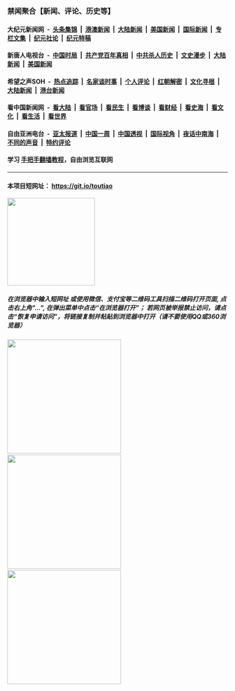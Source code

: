 ### 禁闻聚合【新闻、评论、历史等】

#### 大纪元新闻网 &nbsp;-&nbsp; [头条集锦](indexes/E头条集锦.md?t=03020231) &nbsp;|&nbsp; [港澳新闻](indexes/E港澳新闻.md?t=03020231)  &nbsp;|&nbsp; [大陆新闻](indexes/E大陆新闻.md?t=03020231) &nbsp;|&nbsp; [美国新闻](indexes/E美国新闻.md?t=03020231) &nbsp;|&nbsp; [国际新闻](indexes/E国际新闻.md?t=03020231) &nbsp;|&nbsp; [专栏文集](indexes/E专栏文集.md?t=03020231) &nbsp;|&nbsp; [纪元社论](indexes/E纪元社论.md?t=03020231) &nbsp;|&nbsp; [纪元特稿](indexes/E纪元特稿.md?t=03020231) 

#### 新唐人电视台 &nbsp;-&nbsp; [中国时局](indexes/N中国时局.md?t=03020231) &nbsp;|&nbsp; [共产党百年真相](indexes/N共产党百年真相.md?t=03020231) &nbsp;|&nbsp; [中共杀人历史](indexes/N中共杀人历史.md?t=03020231) &nbsp;|&nbsp; [文史漫步](indexes/N文史漫步.md?t=03020231) &nbsp;|&nbsp; [大陆新闻](indexes/N大陆新闻.md?t=03020231) &nbsp;|&nbsp; [美国新闻](indexes/N美国新闻.md?t=03020231)

#### 希望之声SOH &nbsp;-&nbsp; [热点追踪](indexes/H热点追踪.md?t=03020231) &nbsp;|&nbsp; [名家谈时事](indexes/H名家谈时事.md?t=03020231) &nbsp;|&nbsp; [个人评论](indexes/H个人评论.md?t=03020231)  &nbsp;|&nbsp; [红朝解密](indexes/H红朝解密.md?t=03020231) &nbsp;|&nbsp; [文化寻根](indexes/H文化寻根.md?t=03020231) &nbsp;|&nbsp; [大陆新闻](indexes/H大陆新闻.md?t=03020231) &nbsp;|&nbsp; [港台新闻](indexes/H港台新闻.md?t=03020231)

#### 看中国新闻网 &nbsp;-&nbsp; [看大陆](indexes/S看大陆.md?t=03020231) &nbsp;|&nbsp; [看官场](indexes/S看官场.md?t=03020231) &nbsp;|&nbsp; [看民生](indexes/S看民生.md?t=03020231)  &nbsp;|&nbsp; [看博谈](indexes/S看博谈.md?t=03020231) &nbsp;|&nbsp; [看财经](indexes/S看财经.md?t=03020231) &nbsp;|&nbsp; [看史海](indexes/S看史海.md?t=03020231) &nbsp;|&nbsp; [看文化](indexes/S看文化.md?t=03020231) &nbsp;|&nbsp; [看生活](indexes/S看生活.md?t=03020231) &nbsp;|&nbsp; [看世界](indexes/S看世界.md?t=03020231)

#### 自由亚洲电台 &nbsp;-&nbsp; [亚太报道](indexes/R亚太报道.md?t=03020231) &nbsp;|&nbsp; [中国一周](indexes/R中国一周.md?t=03020231) &nbsp;|&nbsp; [中国透视](indexes/R中国透视.md?t=03020231)  &nbsp;|&nbsp; [国际视角](indexes/R国际视角.md?t=03020231) &nbsp;|&nbsp; [夜话中南海](indexes/R夜话中南海.md?t=03020231) &nbsp;|&nbsp; [不同的声音](indexes/R不同的声音.md?t=03020231) &nbsp;|&nbsp; [特约评论](indexes/R特约评论.md?t=03020231)

#### 学习 [手把手翻墙教程](https://github.com/gfw-breaker/guides/wiki)，自由浏览互联网

----

#### 本项目短网址： https://git.io/toutiao
<img src="https://raw.githubusercontent.com/gfw-breaker/banned-news/master/scripts/img/qr.png" width="200px"/>  

##### 在浏览器中输入短网址 或使用微信、支付宝等二维码工具扫描二维码打开页面, 点击右上角"...", 在弹出菜单中点击“在浏览器打开”； 若网页被举报禁止访问，请点击“恢复申请访问”，将链接复制并粘贴到浏览器中打开（请不要使用QQ或360浏览器）

<img src="https://raw.githubusercontent.com/gfw-breaker/banned-news/master/scripts/img/1.png" width="260px"/> &nbsp; <img src="https://raw.githubusercontent.com/gfw-breaker/banned-news/master/scripts/img/2.png" width="260px"/> &nbsp; <img src="https://raw.githubusercontent.com/gfw-breaker/banned-news/master/scripts/img/3.png" width="260px"/>

